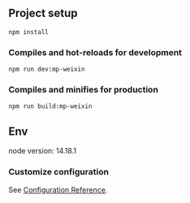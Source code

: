 ## Project setup

```
npm install
```

### Compiles and hot-reloads for development

```
npm run dev:mp-weixin
```

### Compiles and minifies for production

```
npm run build:mp-weixin
```

## Env

node version: 14.18.1

### Customize configuration

See [Configuration Reference](https://cli.vuejs.org/config/).
